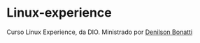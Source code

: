# Linux-experience

Curso Linux Experience, da DIO. Ministrado por [Denilson Bonatti](https://github.com/denilsonbonatti)
